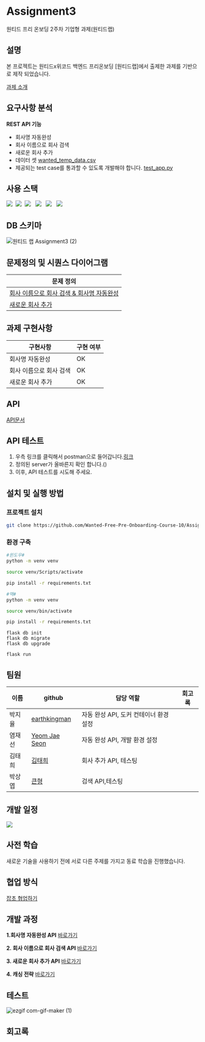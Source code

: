 # Assignment3
원티드 프리 온보딩 2주차 기업형 과제(원티드랩)

## 설명

본 프로젝트는 원티드x위코드 백엔드 프리온보딩  [원티드랩]에서 출제한 과제를 기반으로 제작 되었습니다.

[과제 소개](https://www.notion.so/wecode/0517378f554a489db507524a91d64dc8)

## 요구사항 분석
**REST API 기능**

- 회사명 자동완성
- 회사 이름으로 회사 검색
- 새로운 회사 추가
- 데이터 셋 [wanted_temp_data.csv](https://s3-us-west-2.amazonaws.com/secure.notion-static.com/81f13ae2-fabc-4fad-a754-9b2d684f41a8/wanted_temp_data.csv)
- 제공되는 test case를 통과할 수 있도록 개발해야 합니다. [test_app.py](https://s3-us-west-2.amazonaws.com/secure.notion-static.com/0d2517b3-b80b-4a1b-82c4-9bc6f2a0d5ae/test_app.py)
## 사용 스택
<img src="https://img.shields.io/badge/Python-3776AB?style=flat-square&logo=Python&logoColor=white" />&nbsp; <img src="https://img.shields.io/badge/Docker-2496ED?style=flat-square&logo=Docker&logoColor=white" />&nbsp; <img src="https://img.shields.io/badge/Flask-000000?style=flat-square&logo=Flask&logoColor=white" /> &nbsp; <img src="https://img.shields.io/badge/Redis-DC382D?style=flat-square&logo=Redis&logoColor=white" /> &nbsp; <img src="https://img.shields.io/badge/Postman-FF6C37?style=flat-square&logo=Postman&logoColor=white" />  &nbsp; <img src="https://img.shields.io/badge/AWS%20EC2-232F3E?style=flat-square&logo=Amazon%20AWS&logoColor=white" />

## DB 스키마
![원티드 랩 Assignment3 (2)](https://user-images.githubusercontent.com/67785334/140938418-f31e37d2-cd69-4f58-81ff-cd05ecb8a7cc.png)


## 문제정의 및 시퀀스 다이어그램


| 문제 정의 | 
| ------ | 
| [회사 이름으로 회사 검색 & 회사명 자동완성](https://github.com/Wanted-Free-Pre-Onboarding-Course-10/Assignment3/wiki/%EB%AC%B8%EC%A0%9C-%EC%A0%95%EC%9D%98(%ED%9A%8C%EC%82%AC%EB%AA%85-%EC%9E%90%EB%8F%99%EC%99%84%EC%84%B1,-%ED%9A%8C%EC%82%AC-%EA%B2%80%EC%83%89)) |
| [새로운 회사 추가](https://github.com/Wanted-Free-Pre-Onboarding-Course-10/Assignment3/wiki/%EB%AC%B8%EC%A0%9C%EC%A0%95%EC%9D%98(%EC%83%88%EB%A1%9C%EC%9A%B4-%ED%9A%8C%EC%82%AC-%EC%B6%94%EA%B0%80)) |  


## 과제 구현사항


| 구현사항  | 구현 여부                                          |
| ------ | ----------------------------------------------- |
| 회사명 자동완성 |  OK| 
| 회사 이름으로 회사 검색 | OK | 
| 새로운 회사 추가 | OK | 


## API
[API문서](https://documenter.getpostman.com/view/13568025/UVC5F87D)

## API 테스트
1. 우측 링크를 클릭해서 postman으로 들어갑니다.[링크](https://www.postman.com/martian-satellite-348039/workspace/10-api/overview) 
2. 정의된 server가 올바른지 확인 합니다.()
3. 이후, API 테스트를 시도해 주세요.

## 설치 및 실행 방법

### 프로젝트 설치

```bash
git clone https://github.com/Wanted-Free-Pre-Onboarding-Course-10/Assignment3.git
```

 ### 환경 구축

```bash
#윈도우#
python -m venv venv

source venv/Scripts/activate

pip install -r requirements.txt
```

```bash
#맥#
python -m venv venv

source venv/bin/activate

pip install -r requirements.txt
```

```shell
flask db init
flask db migrate
flask db upgrade
```

```shell
flask run
```


## 팀원

| 이름   | github                                          | 담당 역할                  | 회고록             |
| ------ | ----------------------------------------------- | -------------------------- |------------------|
| 박지율 | [earthkingman](https://github.com/earthkingman) | 자동 완성 API, 도커 컨테이너 환경 설정 |                |
| 염재선 | [Yeom Jae Seon](https://github.com/YeomJaeSeon) | 자동 완성 API, 개발 환경 설정  |                     |
| 김태희 | [김태희](https://github.com/godtaehee)            | 회사 추가 API, 테스팅         |                    |
| 박상엽 | [큰형](  https://github.com/lotus0204)            | 검색 API,테스팅          |                       |

## 개발 일정

![](https://images.velog.io/images/earthkingman/post/82de5bb2-bddc-49f9-a5a5-675b8b172a2b/image.png)

## 사전 학습

새로운 기술을 사용하기 전에 서로 다른 주제를 가지고 동료 학습을 진행했습니다.


## 협업 방식

[잡초 협업하기](https://github.com/Wanted-Free-Pre-Onboarding-Course-10/Assignment2/wiki/%ED%98%91%EC%97%85-%EB%B0%A9%EC%8B%9D)

## 개발 과정

**1.회사명 자동완성 API**
[바로가기](https://github.com/Wanted-Free-Pre-Onboarding-Course-10/Assignment3/wiki/%ED%9A%8C%EC%82%AC%EC%9D%B4%EB%A6%84-%EC%9E%90%EB%8F%99%EC%99%84%EC%84%B1-%EA%B8%B0%EB%8A%A5)


**2. 회사 이름으로 회사 검색 API**
[바로가기](https://github.com/Wanted-Free-Pre-Onboarding-Course-10/Assignment3/wiki/%ED%9A%8C%EC%82%AC-%EC%9D%B4%EB%A6%84%EC%9C%BC%EB%A1%9C-%ED%9A%8C%EC%82%AC-%EA%B2%80%EC%83%89-%EA%B8%B0%EB%8A%A5)


**3. 새로운 회사 추가 API**
[바로가기](https://github.com/Wanted-Free-Pre-Onboarding-Course-10/Assignment3/wiki/%EC%83%88%EB%A1%9C%EC%9A%B4-%ED%9A%8C%EC%82%AC-%EC%B6%94%EA%B0%80-%EA%B8%B0%EB%8A%A5)

**4. 캐싱 전략**
[바로가기](https://github.com/Wanted-Free-Pre-Onboarding-Course-10/Assignment3/wiki/%EC%BA%90%EC%8B%B1%EC%A0%84%EB%9E%B5)

## 테스트 

![ezgif com-gif-maker (1)](https://user-images.githubusercontent.com/44861205/140997102-281d4194-ded8-47aa-ad13-abcaea2d1d43.gif)

## 회고록



